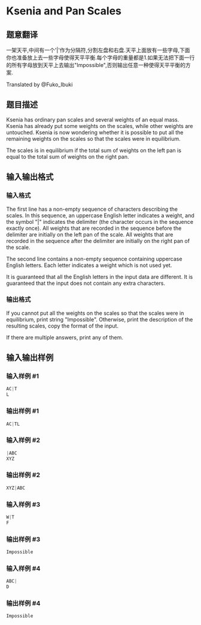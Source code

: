 # Ksenia and Pan Scales

## 题意翻译

一架天平,中间有一个'|'作为分隔符,分割左盘和右盘.天平上面放有一些字母,下面你也准备放上去一些字母使得天平平衡.每个字母的重量都是1.如果无法把下面一行的所有字母放到天平上去输出"Impossible",否则输出任意一种使得天平平衡的方案.

Translated by @Fuko_Ibuki

## 题目描述

Ksenia has ordinary pan scales and several weights of an equal mass. Ksenia has already put some weights on the scales, while other weights are untouched. Ksenia is now wondering whether it is possible to put all the remaining weights on the scales so that the scales were in equilibrium.

The scales is in equilibrium if the total sum of weights on the left pan is equal to the total sum of weights on the right pan.

## 输入输出格式

### 输入格式

The first line has a non-empty sequence of characters describing the scales. In this sequence, an uppercase English letter indicates a weight, and the symbol "|" indicates the delimiter (the character occurs in the sequence exactly once). All weights that are recorded in the sequence before the delimiter are initially on the left pan of the scale. All weights that are recorded in the sequence after the delimiter are initially on the right pan of the scale.

The second line contains a non-empty sequence containing uppercase English letters. Each letter indicates a weight which is not used yet.

It is guaranteed that all the English letters in the input data are different. It is guaranteed that the input does not contain any extra characters.

### 输出格式

If you cannot put all the weights on the scales so that the scales were in equilibrium, print string "Impossible". Otherwise, print the description of the resulting scales, copy the format of the input.

If there are multiple answers, print any of them.

## 输入输出样例

### 输入样例 #1

```cpp
AC|T
L

```
### 输出样例 #1

```cpp
AC|TL

```
### 输入样例 #2

```cpp
|ABC
XYZ

```
### 输出样例 #2

```cpp
XYZ|ABC

```
### 输入样例 #3

```cpp
W|T
F

```
### 输出样例 #3

```cpp
Impossible

```
### 输入样例 #4

```cpp
ABC|
D

```
### 输出样例 #4

```cpp
Impossible

```
